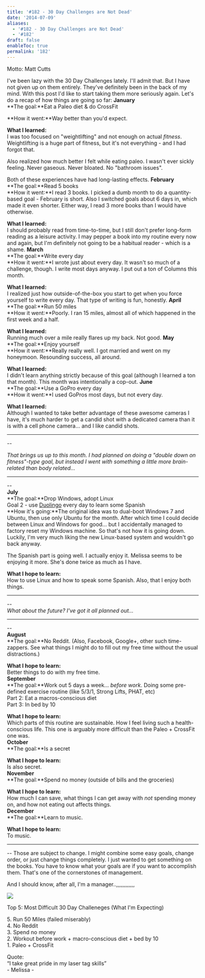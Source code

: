 ```yaml
---
title: '#182 - 30 Day Challenges are Not Dead'
date: '2014-07-09'
aliases:
  - '#182 - 30 Day Challenges are Not Dead'
  - '#182'
draft: false
enableToc: true
permalink: '182'
---
```


Motto: Matt Cutts

I've been lazy with the 30 Day Challenges lately. I'll admit that. But I have not given up on them entirely. They've definitely been in the back of my mind. With this post I'd like to start taking them more seriously again. Let's do a recap of how things are going so far: **January**  
**The goal:**Eat a Paleo diet & do CrossFit  
  
**How it went:**Way better than you'd expect.   
  
**What I learned:**  
I was too focused on "weightlifting" and not enough on actual _fitness_. Weightlifting is a huge part of fitness, but it's not everything - and I had forgot that.   
  
Also realized how much better I felt while eating paleo. I wasn't ever sickly feeling. Never gaseous. Never bloated. No "bathroom issues".  
  
Both of these experiences have had long-lasting effects. **February**  
**The goal:**Read 5 books  
**How it went:**I read 3 books. I picked a dumb month to do a quantity-based goal - February is short. Also I switched goals about 6 days in, which made it even shorter. Either way, I read 3 more books than I would have otherwise.  
  
**What I learned:**  
I should probably read from time-to-time, but I still don't prefer long-form reading as a leisure activity. I may pepper a book into my routine every now and again, but I'm definitely not going to be a habitual reader - which is a shame. **March**  
**The goal:**Write every day  
**How it went:**I wrote just about every day. It wasn't so much of a challenge, though. I write most days anyway. I put out a ton of Columns this month.   
  
**What I learned:**  
I realized just how outside-of-the-box you start to get when you force yourself to write every day. That type of writing is fun, honestly. **April**  
**The goal:**Run 50 miles  
**How it went:**Poorly. I ran 15 miles, almost all of which happened in the first week and a half.   
  
**What I learned:**  
Running much over a mile really flares up my back. Not good. **May**  
**The goal:**Enjoy yourself  
**How it went:**Really really well. I got married and went on my honeymoon. Resounding success, all around.  
  
**What I learned:**  
I didn't learn anything strictly because of this goal (although I learned a ton that month). This month was intentionally a cop-out. **June**  
**The goal:**Use a GoPro every day  
**How it went:**I used GoPros most days, but not every day.   
  
**What I learned:**  
Although I wanted to take better advantage of these awesome cameras I have, it's much harder to get a candid shot with a dedicated camera than it is with a cell phone camera... and I like candid shots.   
  
---
--  
  
_That brings us up to this month. I had planned on doing a "double down on fitness"-type goal, but instead I went with something a little more brain-related than body related..._  
  
---
--  
**July**  
**The goal:**Drop Windows, adopt Linux  
Goal 2 - use [Duolingo](https://www.duolingo.com/) every day to learn some Spanish  
**How it's going:**The original idea was to dual-boot Windows 7 and Ubuntu, then use only Ubuntu for the month. After which time I could decide between Linux and Windows for good... but I accidentally managed to factory reset my Windows machine. So that's not how it is going down. Luckily, I'm very much liking the new Linux-based system and wouldn't go back anyway.  
  
The Spanish part is going well. I actually enjoy it. Melissa seems to be enjoying it more. She's done twice as much as I have.   
  
**What I hope to learn:**  
How to use Linux and how to speak some Spanish. Also, that I enjoy both things.  
  
---
--   
_What about the future? I've got it all planned out..._  
  
---
--  
**August**  
**The goal:**No Reddit. (Also, Facebook, Google+, other such time-zappers. See what things I might do to fill out my free time without the usual distractions.)  
  
**What I hope to learn:**  
Better things to do with my free time.  
**September**  
**The goal:**Work out 5 days a week... _before work_. Doing some pre-defined exercise routine (like 5/3/1, Strong Lifts, PHAT, etc)  
Part 2: Eat a macros-conscious diet  
Part 3: In bed by 10  
  
**What I hope to learn:**  
Which parts of this routine are sustainable. How I feel living such a health-conscious life. This one is arguably more difficult than the Paleo + CrossFit one was.  
**October**  
**The goal:**Is a secret  
  
**What I hope to learn:**  
Is also secret.  
**November**  
**The goal:**Spend no money (outside of bills and the groceries)  
  
**What I hope to learn:**  
How much I can save, what things I can get away with _not_ spending money on, and how not eating out affects things.  
**December**  
**The goal:**Learn to music.  
  
**What I hope to learn:**  
To music.  
  
---
-- Those are subject to change. I might combine some easy goals, change order, or just change things completely. I just wanted to get something on the books. You have to know what your goals are if you want to accomplish them. That's one of the cornerstones of management.  
  
And I should know, after all, I'm a manager..,,,,,,,,,,,,   

[![](assets/182-1.jpg)](http://4.bp.blogspot.com/-PwvvDO8KqIs/U73L%5FGa1MRI/AAAAAAABZPg/YMlNdo205Hs/s1600/IMG%5F20140707%5F193101.jpg)

  
Top 5: Most Difficult 30 Day Challeneges (What I'm Expecting)

5\. Run 50 Miles (failed miserably)  
4\. No Reddit  
3\. Spend no money  
2\. Workout before work + macro-conscious diet + bed by 10  
1\. Paleo + CrossFit  
  
Quote:   
“I take great pride in my laser tag skills”  
\- Melissa -
